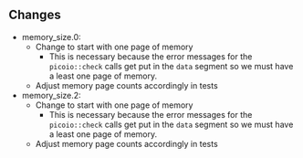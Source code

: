 ## Changes
- memory_size.0:
    - Change to start with one page of memory
        - This is necessary because the error messages for the `picoio::check` calls get put in the `data` segment so we must have a least one page of memory.
    - Adjust memory page counts accordingly in tests
- memory_size.2:
    - Change to start with one page of memory
        - This is necessary because the error messages for the `picoio::check` calls get put in the `data` segment so we must have a least one page of memory.
    - Adjust memory page counts accordingly in tests
